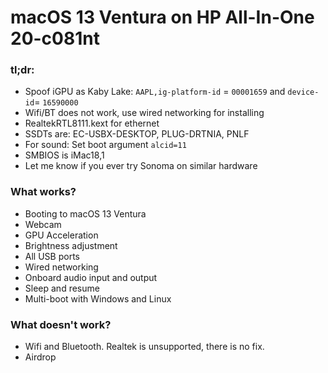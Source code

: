 # macOS 13 Ventura on HP All-In-One 20-c081nt
### tl;dr:
* Spoof iGPU as Kaby Lake: `AAPL,ig-platform-id` = `00001659` and `device-id`= `16590000`
* Wifi/BT does not work, use wired networking for installing
* RealtekRTL8111.kext for ethernet
* SSDTs are: EC-USBX-DESKTOP, PLUG-DRTNIA, PNLF
* For sound: Set boot argument `alcid=11`
* SMBIOS is iMac18,1
* Let me know if you ever try Sonoma on similar hardware

### What works?
* Booting to macOS 13 Ventura
* Webcam
* GPU Acceleration
* Brightness adjustment
* All USB ports
* Wired networking
* Onboard audio input and output
* Sleep and resume
* Multi-boot with Windows and Linux

### What doesn't work?
* Wifi and Bluetooth. Realtek is unsupported, there is no fix.
* Airdrop
